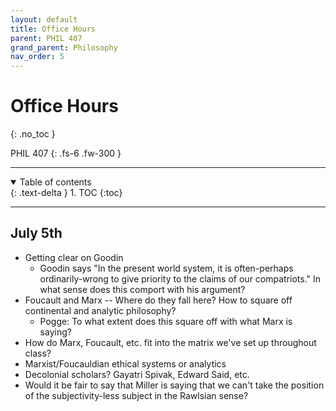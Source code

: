 ```yaml
---
layout: default
title: Office Hours
parent: PHIL 407
grand_parent: Philosophy
nav_order: 5
---
```


# Office Hours
{: .no_toc }

PHIL 407
{: .fs-6 .fw-300 }

---

<details open markdown="block">
  <summary>
    Table of contents
  </summary>
  {: .text-delta }
1. TOC
{:toc}
</details>

---

## July 5th
- Getting clear on Goodin
    - Goodin says "In the present world system, it is often-perhaps ordinarily-wrong to give priority to the claims of our compatriots." In what sense does this comport with his argument?
- Foucault and Marx -- Where do they fall here? How to square off continental and analytic philosophy?
    - Pogge: To what extent does this square off with what Marx is saying?
- How do Marx, Foucault, etc. fit into the matrix we've set up throughout class?
- Marxist/Foucauldian ethical systems or analytics
- Decolonial scholars? Gayatri Spivak, Edward Said, etc.
- Would it be fair to say that Miller is saying that we can't take the position of the subjectivity-less subject in the Rawlsian sense?




